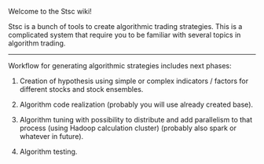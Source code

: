 Welcome to the Stsc wiki!

Stsc is a bunch of tools to create algorithmic trading strategies. This is a complicated system that require you to be familiar with several topics in algorithm trading.

***

Workflow for generating algorithmic strategies includes next phases:

1. Creation of hypothesis using simple or complex indicators / factors for different stocks and stock ensembles.

2. Algorithm code realization (probably you will use already created base).

3. Algorithm tuning with possibility to distribute and add parallelism to that process (using Hadoop calculation cluster) (probably also spark or whatever in future).

4. Algorithm testing.
